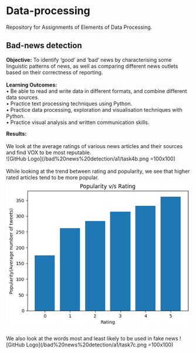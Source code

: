 # Data-processing

Repository for Assignments of Elements of Data Processing.

## Bad-news detection
<b>Objective:</b> To identify ‘good’ and ‘bad’ news by characterising some linguistic patterns of news, as well as comparing different news outlets based on their correctness of reporting. <br> <br>
<b>Learning Outcomes:</b> <br>
• Be able to read and write data in different formats, and combine different
data sources. <br>
• Practice text processing techniques using Python. <br>
• Practice data processing, exploration and visualisation techniques with
Python. <br>
• Practice visual analysis and written communication skills. <br>

<b>Results:</b><br><br>
We look at the average ratings of various news articles and their sources and find VOX to be most reputable.<br>
![GitHub Logo](/bad%20news%20detection/a1/task4b.png =100x100)<br><br>
While looking at the trend between rating and popularity, we see that higher rated articles tend to be more popular.
![GitHub Logo](/bad%20news%20detection/a1/task5.png)<br><br>
We also look at the words most and least likely to be used in fake news
![GitHub Logo](/bad%20news%20detection/a1/task7c.png =100x100)<br><br>
